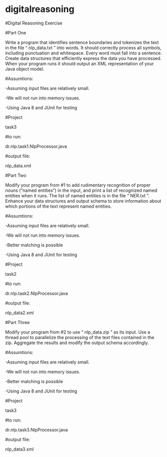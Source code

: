 # digitalreasoning
#Digital Reasoning Exercise

#Part One

Write a program that identifies sentence boundaries and tokenizes the text in the file
“ nlp_data.txt ” into words. It should correctly process all symbols, including punctuation
and whitespace. Every word must fall into a sentence. Create data structures that
efficiently express the data you have processed. When your program runs it should
output an XML representation of your Java object model.

#Assumtions:

-Assuming input files are relatively small.

-We will not run into memory issues.

-Using Java 8 and JUnit for testing


#Project

task3


#to run:

dr.nlp.task1.NlpProcessor.java


#output file:

nlp_data.xml



#Part Two

Modify your program from #1 to add rudimentary recognition of proper nouns (“named
entities”) in the input, and print a list of recognized named entities when it runs. The list
of named entities is in the file “ NER.txt ”. Enhance your data structures and output
schema to store information about which portions of the text represent named entities.


#Assumtions:

-Assuming input files are relatively small.

-We will not run into memory issues.

-Better matching is possible 

-Using Java 8 and JUnit for testing


#Project

task2


#to run:

dr.nlp.task2.NlpProcessor.java


#output file:

nlp_data2.xml


#Part Three

Modify your program from #2 to use “ nlp_data.zip ” as its input. Use a thread pool to
parallelize the processing of the text files contained in the zip. Aggregate the results
and modify the output schema accordingly.


#Assumtions:

-Assuming input files are relatively small.

-We will not run into memory issues.

-Better matching is possible 

-Using Java 8 and JUnit for testing


#Project

task3


#to run:

dr.nlp.task3.NlpProcessor.java


#output file:

nlp_data3.xml


